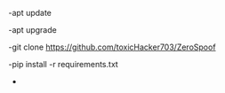 -apt update 


-apt upgrade 


-git clone https://github.com/toxicHacker703/ZeroSpoof


-pip install -r requirements.txt

-
